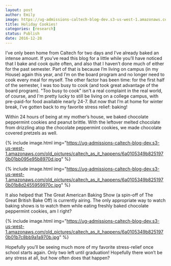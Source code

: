 ```yaml
---
layout: post
author: Emily
image: https://ug-admissions-caltech-blog-dev.s3-us-west-1.amazonaws.com/old_pictures/caltech_as_it_happens/6a0105349b8251970b01b7c8bb9a0e970b.jpg
title: Holiday Cookies! 
categories: [research]
status: Publish
date: 2016-12-28
---
```



I’ve only been home from Caltech for two days and I’ve already baked an intense amount. If you’ve read this blog for a little while you’ll have noticed that I bake and cook quite often, and also that I haven’t done much of either for the past semester. Part of that is because I’m living on campus (in my House) again this year, and I’m on the board program and no longer need to cook every meal for myself. The other factor has been time: for the first half of the semester, I was too busy to cook (and took great advantage of the board program). "Too busy to cook" isn't a real complaint in the real world, of course, and I'm pretty lucky to still be living on a college campus, with pre-paid-for food available nearly 24-7. But now that I’m at home for winter break, I’ve gotten back to my favorite stress relief: baking!

<p class="p2">

Within 24 hours of being at my mother’s house, we baked chocolate peppermint cookies and peanut brittle. With the leftover melted chocolate from drizzling atop the chocolate peppermint cookies, we made chocolate covered pretzels as well.

<p class="p2">

<p class="p2">

{% include image.html img="https://ug-admissions-caltech-blog-dev.s3-us-west-1.amazonaws.com/old_pictures/caltech_as_it_happens/6a0105349b8251970b01bb095e95b8970d.jpg" %}
<p class="p2">

{% include image.html img="https://ug-admissions-caltech-blog-dev.s3-us-west-1.amazonaws.com/old_pictures/caltech_as_it_happens/6a0105349b8251970b01b8d2455959970c.jpg" %}
<p class="p2">

It also helped that The Great American Baking Show (a spin-off of The Great British Bake Off) is currently airing. The only appropriate way to watch baking shows is to watch them while eating freshly baked chocolate peppermint cookies, am I right?

<p class="p2">

{% include image.html img="https://ug-admissions-caltech-blog-dev.s3-us-west-1.amazonaws.com/old_pictures/caltech_as_it_happens/6a0105349b8251970b01b7c8bb9a1a970b.jpg" %}
<p class="p2">

<p class="p2">

Hopefully you’ll be seeing much more of my favorite stress-relief once school starts again. Only two left until graduation! Hopefully there won’t be any stress at all, but how often does that happen?

